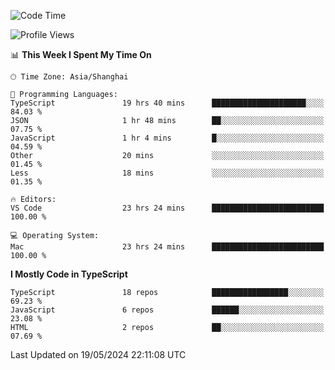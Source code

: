 <!--START_SECTION:waka-->
![Code Time](http://img.shields.io/badge/Code%20Time-6%2C089%20hrs%2055%20mins-blue)

![Profile Views](http://img.shields.io/badge/Profile%20Views-0-blue)

📊 **This Week I Spent My Time On** 

```text
🕑︎ Time Zone: Asia/Shanghai

💬 Programming Languages: 
TypeScript               19 hrs 40 mins      █████████████████████░░░░   84.03 % 
JSON                     1 hr 48 mins        ██░░░░░░░░░░░░░░░░░░░░░░░   07.75 % 
JavaScript               1 hr 4 mins         █░░░░░░░░░░░░░░░░░░░░░░░░   04.59 % 
Other                    20 mins             ░░░░░░░░░░░░░░░░░░░░░░░░░   01.45 % 
Less                     18 mins             ░░░░░░░░░░░░░░░░░░░░░░░░░   01.35 % 

🔥 Editors: 
VS Code                  23 hrs 24 mins      █████████████████████████   100.00 % 

💻 Operating System: 
Mac                      23 hrs 24 mins      █████████████████████████   100.00 % 
```

**I Mostly Code in TypeScript** 

```text
TypeScript               18 repos            █████████████████░░░░░░░░   69.23 % 
JavaScript               6 repos             ██████░░░░░░░░░░░░░░░░░░░   23.08 % 
HTML                     2 repos             ██░░░░░░░░░░░░░░░░░░░░░░░   07.69 % 
```




 Last Updated on 19/05/2024 22:11:08 UTC
<!--END_SECTION:waka-->
